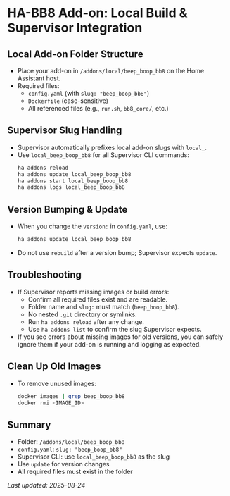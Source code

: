 # HA-BB8 Add-on: Local Build & Supervisor Integration

## Local Add-on Folder Structure
- Place your add-on in `/addons/local/beep_boop_bb8` on the Home Assistant host.
- Required files:
  - `config.yaml` (with `slug: "beep_boop_bb8"`)
  - `Dockerfile` (case-sensitive)
  - All referenced files (e.g., `run.sh`, `bb8_core/`, etc.)

## Supervisor Slug Handling
- Supervisor automatically prefixes local add-on slugs with `local_`.
- Use `local_beep_boop_bb8` for all Supervisor CLI commands:
  ```bash
  ha addons reload
  ha addons update local_beep_boop_bb8
  ha addons start local_beep_boop_bb8
  ha addons logs local_beep_boop_bb8
  ```

## Version Bumping & Update
- When you change the `version:` in `config.yaml`, use:
  ```bash
  ha addons update local_beep_boop_bb8
  ```
- Do not use `rebuild` after a version bump; Supervisor expects `update`.

## Troubleshooting
- If Supervisor reports missing images or build errors:
  - Confirm all required files exist and are readable.
  - Folder name and `slug:` must match (`beep_boop_bb8`).
  - No nested `.git` directory or symlinks.
  - Run `ha addons reload` after any change.
  - Use `ha addons list` to confirm the slug Supervisor expects.
- If you see errors about missing images for old versions, you can safely ignore them if your add-on is running and logging as expected.

## Clean Up Old Images
- To remove unused images:
  ```bash
  docker images | grep beep_boop_bb8
  docker rmi <IMAGE_ID>
  ```

## Summary
- Folder: `/addons/local/beep_boop_bb8`
- `config.yaml`: `slug: "beep_boop_bb8"`
- Supervisor CLI: use `local_beep_boop_bb8` as the slug
- Use `update` for version changes
- All required files must exist in the folder

_Last updated: 2025-08-24_
